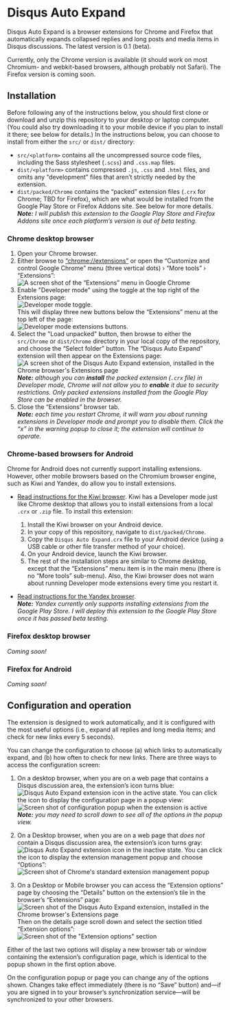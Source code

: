 # Disqus Auto Expand
Disqus Auto Expand is a browser extensions for Chrome and Firefox that automatically expands collapsed replies and long posts and media items in Disqus discussions. The latest version is 0.1 (beta).

Currently, only the Chrome version is available (it should work on most Chromium- and webkit-based browsers, although probably not Safari). The Firefox version is coming soon.

## Installation
Before following any of the instructions below, you should first clone or download and unzip this repository to your desktop or laptop computer. (You could also try downloading it to your mobile device if you plan to install it there; see below for details.) In the instructions below, you can choose to install from either the `src/` or `dist/` directory: 
- `src/<platform>` contains all the uncompressed source code files, including the Sass stylesheet (`.scss`) and `.css.map` files.
- `dist/<platform>` contains compressed `.js`, `.css` and `.html` files, and omits any “development” files that aren’t strictly needed by the extension.
- `dist/packed/Chrome` contains the “packed” extension files (`.crx` for Chrome; TBD for Firefox), which are what would be installed from the Google Play Store or Firefox Addons site. See below for more details.  
*__Note:__ I will publish this extension to the Google Play Store and Firefox Addons site once each platform’s version is out of beta testing.*

### Chrome desktop browser
1. Open your Chrome browser.
1. Either browse to [“chrome://extensions”](chrome://extensions) or open the “Customize and control Google Chrome” menu (three vertical dots) › “More tools” › “Extensions”:  
![A screen shot of the “Extensions” menu in Google Chrome](docs/chrome_extensions_menu.png)
1. Enable "Developer mode" using the toggle at the top right of the Extensions page:  
![Developer mode toggle](./docs/chrome_developer_mode_toggle.png).  
This will display three new buttons below the “Extensions” menu at the top left of the page:  
![Developer mode extensions buttons](docs/chrome_buttons.png).
1. Select the "Load unpacked" button, then browse to either the `src/Chrome` or `dist/Chrome` directory in your local copy of the repository, and choose the “Select folder” button. The “Disqus Auto Expand” extension will then appear on the Extensions page:  
![A screen shot of the Disqus Auto Expand extension, installed in the Chrome browser's Extensions page](docs/chrome_extension_tile.png)  
*__Note:__ although you can __install__ the packed extension (`.crx` file) in Developer mode, Chrome will not allow you to __enable__ it due to security restrictions. Only packed extensions installed from the Google Play Store can be enabled in the browser.*
1. Close the “Extensions” browser tab.  
*__Note:__ each time you restart Chrome, it will warn you about running extensions in Developer mode and prompt you to disable them. Click the “x” in the warning popup to close it; the extension will continue to operate.*

### Chrome-based browsers for Android
Chrome for Android does not currently support installing extensions. However, other mobile browsers based on the Chromium browser engine, such as Kiwi and Yandex, do allow you to install extensions.

- [Read instructions for the Kiwi browser](https://www.howtogeek.com/415876/how-to-install-desktop-chrome-extensions-on-android/). Kiwi has a Developer mode just like Chrome desktop that allows you to install extensions from a local `.crx` or `.zip` file. To install this extension:
    1. Install the Kiwi browser on your Android device.
    1. In your copy of this repository, navigate to `dist/packed/Chrome`.
    1. Copy the `Disqus Auto Expand.crx` file to your Android device (using a USB cable or other file transfer method of your choice).
    1. On your Android device, launch the Kiwi browser.
    1. The rest of the installation steps are similar to Chrome desktop, except that the “Extensions” menu item is in the main menu (there is no “More tools” sub-menu). Also, the Kiwi browser does not warn about running Developer mode extensions every time you restart it.

- [Read instructions for the Yandex browser](https://www.gizbot.com/how-to/tips-tricks/how-you-can-install-chrome-extensions-on-android-050121.html).  
*__Note:__ Yandex currently only supports installing extensions from the Google Play Store. I will deploy this extension to the Google Play Store once it has passed beta testing.*

### Firefox desktop browser
_Coming soon!_

### Firefox for Android
_Coming soon!_

## Configuration and operation
The extension is designed to work automatically, and it is configured with the most useful options (i.e., expand all replies and long media items; and check for new links every 5 seconds).

You can change the configuration to choose (a) which links to automatically expand, and (b) how often to check for new links. There are three ways to access the configuration screen:
1. On a desktop browser, when you are on a web page that contains a Disqus discussion area, the extension’s icon turns blue: ![Disqus Auto Expand extension icon in the active state](docs/dax_icon_blue.png). You can click the icon to display the configuration page in a popup view:  
![Screen shot of configuration popup when the extension is active](docs/dax_config_page.png)  
_**Note:** you may need to scroll down to see all of the options in the popup view._

1. On a Desktop browser, when you are on a web page that _does not_ contain a Disqus discussion area, the extension’s icon turns gray: ![Disqus Auto Expand extension icon in the inactive state](docs/dax_icon_gray.png). You can click the icon to display the extension management popup and choose “Options”:  
![Screen shot of Chrome's standard extension management popup](docs/chrome_extension_management_popup.png)

1. On a Desktop or Mobile browser you can access the “Extension options” page by choosing the “Details” button on the extension’s tile in the browser’s “Extensions” page:  
![Screen shot of the Disqus Auto Expand extension, installed in the Chrome browser's Extensions page](docs/chrome_extension_tile.png)  
Then on the details page scroll down and select the section titled “Extension options”:  
![Screen shot of the "Extension options" section](docs/chrome_extension_options.png)

Either of the last two options will display a new browser tab or window containing the extension’s configuration page, which is identical to the popup shown in the first option above.

On the configuration popup or page you can change any of the options shown. Changes take effect immediately (there is no “Save” button) and—if you are signed in to your browser’s synchronization service—will be synchronized to your other browsers.
